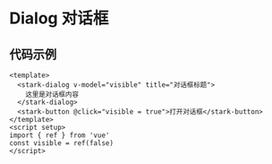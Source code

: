 # Dialog 对话框

<DemoDialog />

## 代码示例

```vue
<template>
  <stark-dialog v-model="visible" title="对话框标题">
    这里是对话框内容
  </stark-dialog>
  <stark-button @click="visible = true">打开对话框</stark-button>
</template>
<script setup>
import { ref } from 'vue'
const visible = ref(false)
</script>
``` 
